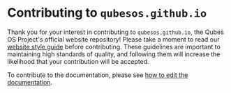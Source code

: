 Contributing to `qubesos.github.io`
===================================

Thank you for your interest in contributing to `qubesos.github.io`, the Qubes OS
Project's official website repository! Please take a moment to read our
[website style guide](https://www.qubes-os.org/doc/website-style-guide/) before
contributing. These guidelines are important to maintaining high standards of
quality, and following them will increase the likelihood that your contribution
will be accepted.

To contribute to the documentation, please see [how to edit the
documentation](https://www.qubes-os.org/doc/how-to-edit-the-documentation).
